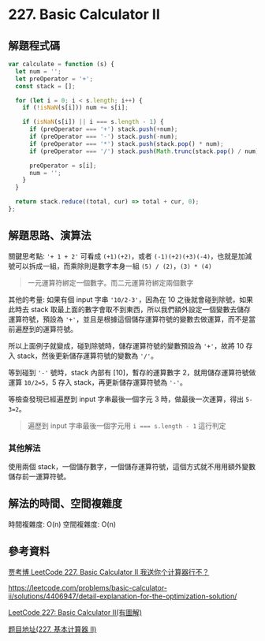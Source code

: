 # 227. Basic Calculator II

## 解題程式碼

```javascript
var calculate = function (s) {
  let num = '';
  let preOperator = '+';
  const stack = [];

  for (let i = 0; i < s.length; i++) {
    if (!isNaN(s[i])) num += s[i];

    if (isNaN(s[i]) || i === s.length - 1) {
      if (preOperator === '+') stack.push(+num);
      if (preOperator === '-') stack.push(-num);
      if (preOperator === '*') stack.push(stack.pop() * num);
      if (preOperator === '/') stack.push(Math.trunc(stack.pop() / num));

      preOperator = s[i];
      num = '';
    }
  }

  return stack.reduce((total, cur) => total + cur, 0);
};
```

## 解題思路、演算法

關鍵思考點: `'+ 1 + 2'`  可看成 `(+1)(+2)`，或者 `(-1)(+2)(+3)(-4)`，也就是加減號可以拆成一組，而乘除則是數字本身一組 `(5) / (2)`，`(3) * (4)`

> 一元運算符綁定一個數字。而二元運算符綁定兩個數字

其他的考量: 如果有個 input 字串 `'10/2-3'`，因為在 10 之後就會碰到除號，如果此時去 stack 取最上面的數字會取不到東西，所以我們額外設定一個變數去儲存運算符號，預設為 `'+'`，並且是根據這個儲存運算符號的變數去做運算，而不是當前遍歷到的運算符號。

所以上面例子就變成，碰到除號時，儲存運算符號的變數預設為 `'+'`，故將 10 存入 stack，然後更新儲存運算符號的變數為 `'/'`。

等到碰到 `'-'` 號時，stack 內部有 [10]，暫存的運算數字 2，就用儲存運算符號做運算 `10/2=5`，5 存入 stack，再更新儲存運算符號為 `'-'`。

等檢查發現已經遍歷到 input 字串最後一個字元 3 時，做最後一次運算，得出 `5-3=2`。

> 遍歷到 input 字串最後一個字元用 `i === s.length - 1` 這行判定

### 其他解法

使用兩個 stack，一個儲存數字，一個儲存運算符號，這個方式就不用用額外變數儲存前一運算符號。

## 解法的時間、空間複雜度

時間複雜度: O(n)
空間複雜度: O(n)

## 參考資料

[贾考博 LeetCode 227. Basic Calculator II 我送你个计算器行不？](https://youtu.be/iua49ZFeptY)

https://leetcode.com/problems/basic-calculator-ii/solutions/4406947/detail-explanation-for-the-optimization-solution/

[LeetCode 227: Basic Calculator II(有圖解)](https://yuminlee2.medium.com/leetcode-227-basic-calculator-ii-8b8e359e10dc)

[题目地址(227. 基本计算器 II)](https://github.com/azl397985856/leetcode/blob/master/problems/227.basic-calculator-ii.md)
